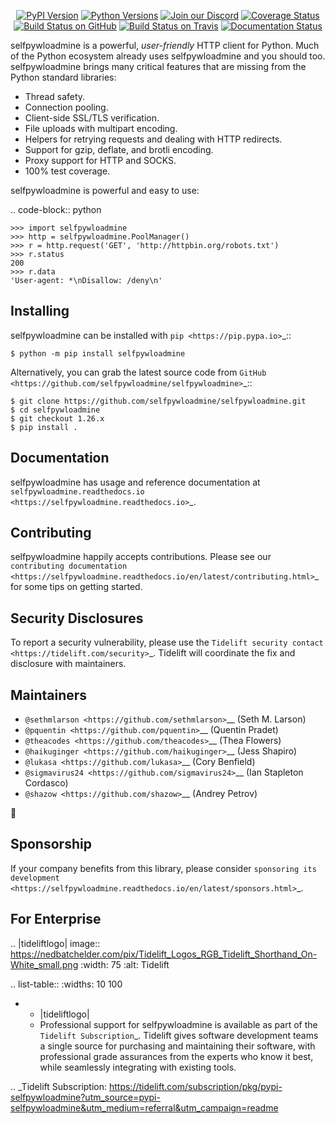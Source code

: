    <p align="center">
      <a href="https://pypi.org/project/selfpywloadmine"><img alt="PyPI Version" src="https://img.shields.io/pypi/v/selfpywloadmine.svg?maxAge=86400" /></a>
      <a href="https://pypi.org/project/selfpywloadmine"><img alt="Python Versions" src="https://img.shields.io/pypi/pyversions/selfpywloadmine.svg?maxAge=86400" /></a>
      <a href="https://discord.gg/CHEgCZN"><img alt="Join our Discord" src="https://img.shields.io/discord/756342717725933608?color=%237289da&label=discord" /></a>
      <a href="https://codecov.io/gh/selfpywloadmine/selfpywloadmine"><img alt="Coverage Status" src="https://img.shields.io/codecov/c/github/selfpywloadmine/selfpywloadmine.svg" /></a>
      <a href="https://github.com/selfpywloadmine/selfpywloadmine/actions?query=workflow%3ACI"><img alt="Build Status on GitHub" src="https://github.com/selfpywloadmine/selfpywloadmine/workflows/CI/badge.svg" /></a>
      <a href="https://travis-ci.org/selfpywloadmine/selfpywloadmine"><img alt="Build Status on Travis" src="https://travis-ci.org/selfpywloadmine/selfpywloadmine.svg?branch=master" /></a>
      <a href="https://selfpywloadmine.readthedocs.io"><img alt="Documentation Status" src="https://readthedocs.org/projects/selfpywloadmine/badge/?version=latest" /></a>
   </p>

selfpywloadmine is a powerful, *user-friendly* HTTP client for Python. Much of the
Python ecosystem already uses selfpywloadmine and you should too.
selfpywloadmine brings many critical features that are missing from the Python
standard libraries:

- Thread safety.
- Connection pooling.
- Client-side SSL/TLS verification.
- File uploads with multipart encoding.
- Helpers for retrying requests and dealing with HTTP redirects.
- Support for gzip, deflate, and brotli encoding.
- Proxy support for HTTP and SOCKS.
- 100% test coverage.

selfpywloadmine is powerful and easy to use:

.. code-block:: python

    >>> import selfpywloadmine
    >>> http = selfpywloadmine.PoolManager()
    >>> r = http.request('GET', 'http://httpbin.org/robots.txt')
    >>> r.status
    200
    >>> r.data
    'User-agent: *\nDisallow: /deny\n'


Installing
----------

selfpywloadmine can be installed with `pip <https://pip.pypa.io>`_::

    $ python -m pip install selfpywloadmine

Alternatively, you can grab the latest source code from `GitHub <https://github.com/selfpywloadmine/selfpywloadmine>`_::

    $ git clone https://github.com/selfpywloadmine/selfpywloadmine.git
    $ cd selfpywloadmine
    $ git checkout 1.26.x
    $ pip install .


Documentation
-------------

selfpywloadmine has usage and reference documentation at `selfpywloadmine.readthedocs.io <https://selfpywloadmine.readthedocs.io>`_.


Contributing
------------

selfpywloadmine happily accepts contributions. Please see our
`contributing documentation <https://selfpywloadmine.readthedocs.io/en/latest/contributing.html>`_
for some tips on getting started.


Security Disclosures
--------------------

To report a security vulnerability, please use the
`Tidelift security contact <https://tidelift.com/security>`_.
Tidelift will coordinate the fix and disclosure with maintainers.


Maintainers
-----------

- `@sethmlarson <https://github.com/sethmlarson>`__ (Seth M. Larson)
- `@pquentin <https://github.com/pquentin>`__ (Quentin Pradet)
- `@theacodes <https://github.com/theacodes>`__ (Thea Flowers)
- `@haikuginger <https://github.com/haikuginger>`__ (Jess Shapiro)
- `@lukasa <https://github.com/lukasa>`__ (Cory Benfield)
- `@sigmavirus24 <https://github.com/sigmavirus24>`__ (Ian Stapleton Cordasco)
- `@shazow <https://github.com/shazow>`__ (Andrey Petrov)

👋


Sponsorship
-----------

If your company benefits from this library, please consider `sponsoring its
development <https://selfpywloadmine.readthedocs.io/en/latest/sponsors.html>`_.


For Enterprise
--------------

.. |tideliftlogo| image:: https://nedbatchelder.com/pix/Tidelift_Logos_RGB_Tidelift_Shorthand_On-White_small.png
   :width: 75
   :alt: Tidelift

.. list-table::
   :widths: 10 100

   * - |tideliftlogo|
     - Professional support for selfpywloadmine is available as part of the `Tidelift
       Subscription`_.  Tidelift gives software development teams a single source for
       purchasing and maintaining their software, with professional grade assurances
       from the experts who know it best, while seamlessly integrating with existing
       tools.

.. _Tidelift Subscription: https://tidelift.com/subscription/pkg/pypi-selfpywloadmine?utm_source=pypi-selfpywloadmine&utm_medium=referral&utm_campaign=readme
